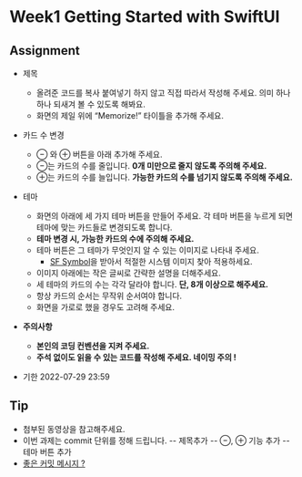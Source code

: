 # Week1 Getting Started with SwiftUI

## Assignment

- 제목

  - 올려준 코드를 복사 붙여넣기 하지 않고 직접 따라서 작성해 주세요. 의미 하나하나 되새겨 볼 수 있도록 해봐요.
  - 화면의 제일 위에 “Memorize!” 타이틀을 추가해 주세요.

- 카드 수 변경

  - ⊖ 와 ⊕ 버튼을 아래 추가해 주세요.
  - ⊖는 카드의 수를 줄입니다. **0개 미만으로 줄지 않도록 주의해 주세요.**
  - ⊕는 카드의 수를 늘입니다. **가능한 카드의 수를 넘기지 않도록 주의해 주세요.**

- 테마

  - 화면의 아래에 세 가지 테마 버튼을 만들어 주세요. 각 테마 버튼을 누르게 되면 테마에 맞는 카드들로 변경되도록 합니다.
  - **테마 변경 시, 가능한 카드의 수에 주의해 주세요.**
  - 테마 버튼은 그 테마가 무엇인지 알 수 있는 이미지로 나타내 주세요.
    - [SF Symbol](https://devimages-cdn.apple.com/design/resources/download/SF-Symbols-3.3.dmg)을 받아서 적절한 시스템 이미지 찾아 적용하세요.
  - 이미지 아래에는 작은 글씨로 간략한 설명을 더해주세요.
  - 세 테마의 카드의 수는 각각 달라야 합니다. **단, 8개 이상으로 해주세요.**
  - 항상 카드의 순서는 무작위 순서여야 합니다.
  - 화면을 가로로 했을 경우도 고려해 주세요.

- **주의사항**

  - **본인의 코딩 컨벤션을 지켜 주세요.**
  - **주석 없이도 읽을 수 있는 코드를 작성해 주세요. 네이밍 주의 !**


- 기한 2022-07-29 23:59

## Tip

- 첨부된 동영상을 참고해주세요.
- 이번 과제는 commit 단위를 정해 드립니다.
-- 제목추가
-- ⊖, ⊕ 기능 추가
-- 테마 버튼 추가
- [좋은 커밋 메시지 ?](https://meetup.toast.com/posts/106)
